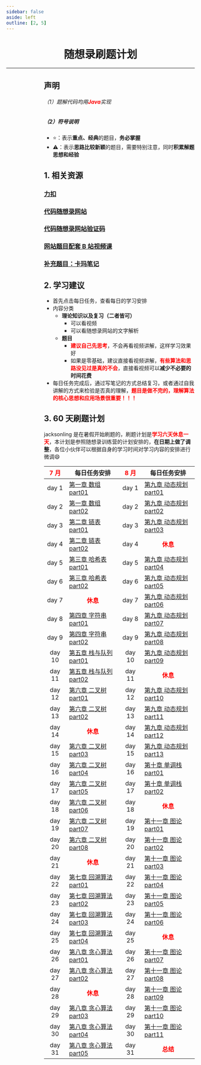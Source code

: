 ```yaml
---
sidebar: false
aside: left
outline: [2, 5]
---
```


<h1><center>随想录刷题计划</center></h1>

---

<div style="position: relative; left: 20%; width: 80%;">

## 声明

###### （1）题解代码均用<span style="color:red;font-weight:bold">Java</span>实现

##### （2）符号说明

- ⭐：表示**重点、经典**的题目，**务必掌握**
- ⚠️：表示**思路比较新颖**的题目，需要特别注意，同时**积累解题思想和经验**

## 1. 相关资源

### [力扣](https://leetcode.cn/)

### [代码随想录网站](https://www.programmercarl.com/)

### [代码随想录网站验证码](https://open.techgrow.cn/#/readmore/captcha/generate?blogId=08787-1354603941702-945)

### [网站题目配套 B 站视频课](https://www.bilibili.com/video/BV1fA4y1o715?spm_id_from=333.788.videopod.sections&vd_source=822e86b53dab98632ef279a46d2536db)

### [补充题目：卡玛笔记](https://kamacoder.com/)

## 2. 学习建议

- 首先点击每日任务，查看每日的学习安排
- 内容分类
  - **理论知识以及复习（二者皆可）**
    - 可以看视频
    - 可以看随想录网站的文字解析
  - **题目**
    - <span style="font-weight: bold; color: red;">建议自己先思考</span>，不会再看视频讲解，这样学习效果好
    - 如果是零基础，建议直接看视频讲解，<span style="font-weight: bold; color: red;">有些算法和思路没见过是真的不会</span>，直接看视频可以**减少不必要的时间花费**
- 每日任务完成后，通过写笔记的方式总结复习，或者通过自我讲解的方式来检验是否真的理解，<span style="font-weight: bold; color: red;">题目是做不完的，理解算法的核心思想和应用场景很重要！！！</span>

## 3. 60 天刷题计划

jacksonling 是在暑假开始刷题的，刷题计划是<span style="font-weight: bold; color: red;">学习六天休息一天</span>，本计划是参照随想录训练营的计划安排的，**在日期上做了调整**，各位小伙伴可以根据自身的学习时间对学习内容的安排进行微调:smile:

| <div style="text-align:center; font-weight:bold; color:red">7 月</div> | <center>每日任务安排</center>                                          | <div style="text-align:center; font-weight:bold; color:red">8 月</div> | <center>每日任务安排</center>                                                                 |
| :--------------------------------------------------------------------: | ---------------------------------------------------------------------- | :--------------------------------------------------------------------: | --------------------------------------------------------------------------------------------- |
|                                 day 1                                  | [第一章 数组 part01](https://docs.qq.com/doc/DUG9UR2ZUc3BjRUdY)        |                                 day 1                                  | [第九章 动态规划 part01](https://docs.qq.com/doc/DUGNUdVpoT0VJR01l)                           |
|                                 day 2                                  | [第一章 数组 part02](https://docs.qq.com/doc/DUGRwWXNOVEpyaVpG)        |                                 day 2                                  | [第九章 动态规划 part02](https://docs.qq.com/doc/DUE55cVJ5WkNoREhS)                           |
|                                 day 3                                  | [第二章 链表 part01](https://docs.qq.com/doc/DUGdqYWNYeGhlaVR6)        |                                 day 3                                  | [第九章 动态规划 part03](https://docs.qq.com/doc/DUFhIUXRFYnVGUkFp)                           |
|                                 day 4                                  | [第二章 链表 part02](https://docs.qq.com/doc/DUFNjYUxYRHRVWklp)        |                                 day 4                                  | <div style="text-align:center; font-weight:bold; color:red">休息</div>                        |
|                                 day 5                                  | [第三章 哈希表 part01](https://docs.qq.com/doc/DUEtFSGdreWRuR2p4)      |                                 day 5                                  | [第九章 动态规划 part04](https://docs.qq.com/doc/DUGdkaEl5dFN1QnBl)                           |
|                                 day 6                                  | [第三章 哈希表 part02](https://docs.qq.com/doc/DUElCb1NyTVpXa0Jj)      |                                 day 6                                  | [第九章 动态规划 part05](https://docs.qq.com/doc/DUEVMRHZOemN5S2Vm)                           |
|                                 day 7                                  | <div style="text-align:center; font-weight:bold; color:red">休息</div> |                                 day 7                                  | [第九章 动态规划 part06](https://docs.qq.com/doc/DUHBSRVRUc0Vsck1z)                           |
|                                 day 8                                  | [第四章 字符串 part01](https://docs.qq.com/doc/DUEtFSGdreWRuR2p4)      |                                 day 8                                  | [第九章 动态规划 part07](https://docs.qq.com/doc/DUFVEbWRyZlpjaGty)                           |
|                                 day 9                                  | [第四章 字符串 part02](https://docs.qq.com/doc/DUHVXSnZNaXpVUHN4)      |                                 day 9                                  | [第九章 动态规划 part08](https://docs.qq.com/doc/DUHhuT2RTTEtBeGhX)                           |
|                                 day 10                                 | [第五章 栈与队列 part01](https://docs.qq.com/doc/DUElqeHh3cndDbW1Q)    |                                 day 10                                 | [第九章 动态规划 part09](https://docs.qq.com/doc/DUGd5ZkNZS1NsYkFk)                           |
|                                 day 11                                 | [第五章 栈与队列 part02](https://docs.qq.com/doc/DUHh6UE5hUUZOZUd0)    |                                 day 11                                 | <div style="text-align:center; font-weight:bold; color:red">休息</div>                        |
|                                 day 12                                 | [第六章 二叉树 part01](https://docs.qq.com/doc/DUHRtdXZZSWFkeGdE)      |                                 day 12                                 | [第九章 动态规划 part10](https://docs.qq.com/doc/DUFhzV29ZSEtFVkto)                           |
|                                 day 13                                 | [第六章 二叉树 part02](https://docs.qq.com/doc/DUHN0ZVJuRmVYeWNv)      |                                 day 13                                 | [第九章 动态规划 part11](https://docs.qq.com/doc/DUEtsRGRXT2F2Y0FR)                           |
|                                 day 14                                 | <div style="text-align:center; font-weight:bold; color:red">休息</div> |                                 day 14                                 | [第九章 动态规划 part12](https://docs.qq.com/doc/DUGt6dWVUUFhHUlpH)                           |
|                                 day 15                                 | [第六章 二叉树 part03](https://docs.qq.com/doc/DUHBQRm1aSWR4T2NK)      |                                 day 15                                 | [第九章 动态规划 part13](https://docs.qq.com/doc/DUFJzanBWVXNVWW1N)                           |
|                                 day 16                                 | [第六章 二叉树 part04](https://docs.qq.com/doc/DUFFiVHl3YVlReVlr)      |                                 day 16                                 | [第十章 单调栈 part01](https://docs.qq.com/doc/DUEJTT1BoS29NTGRD)                             |
|                                 day 17                                 | [第六章 二叉树 part05](https://docs.qq.com/doc/DUGFRU2V6Z1F4alBH)      |                                 day 17                                 | [第十章 单调栈 part02](https://docs.qq.com/doc/DUHhnTHZUSGpHZ0Z2)                             |
|                                 day 18                                 | [第六章 二叉树 part06](https://docs.qq.com/doc/DUHl2SGNvZmxqZm1X)      |                                 day 18                                 | <div style="text-align:center; font-weight:bold; color:red">休息</div>                        |
|                                 day 19                                 | [第六章 二叉树 part07](https://docs.qq.com/doc/DUHplVUp5YnN1bnBL)      |                                 day 19                                 | [第十一章 图论 part01](https://docs.qq.com/doc/DUFBYZU9NV2ZjUWd5?nlc=1)                       |
|                                 day 20                                 | [第六章 二叉树 part08](https://docs.qq.com/doc/DUFBUQmxpQU1pa29C)      |                                 day 20                                 | [第十一章 图论 part02](https://docs.qq.com/doc/DUFlHd2xtZ0dDc0Rl?nlc=1)                       |
|                                 day 21                                 | <div style="text-align:center; font-weight:bold; color:red">休息</div> |                                 day 21                                 | [第十一章 图论 part03](https://docs.qq.com/doc/DUGxNbmFOVnd2SElD?nlc=1)                       |
|                                 day 22                                 | [第七章 回溯算法 part01](https://docs.qq.com/doc/DUEhsb0pUUm1WT2NP)    |                                 day 22                                 | [第十一章 图论 part04](https://docs.qq.com/doc/DUGlaT3BkdWh0SGdL?nlc=1)                       |
|                                 day 23                                 | [第七章 回溯算法 part02](https://docs.qq.com/doc/DUExTYXVzU1BiU2Zl)    |                                 day 23                                 | [第十一章 图论 part05](https://docs.qq.com/doc/DUGxDT2FFbEt4S0xl?is_no_hook_redirect=1&nlc=1) |
|                                 day 24                                 | [第七章 回溯算法 part03](https://docs.qq.com/doc/DUElpbnNUR3hIbXlY)    |                                 day 24                                 | [第十一章 图论 part06](https://docs.qq.com/doc/DUEpTdnFobFVtTlBS?is_no_hook_redirect=1&nlc=1) |
|                                 day 25                                 | [第七章 回溯算法 part04](https://docs.qq.com/doc/DUG1yVHdlWEdNYlhZ)    |                                 day 25                                 | <div style="text-align:center; font-weight:bold; color:red">休息</div>                        |
|                                 day 26                                 | [第八章 贪心算法 part01](https://docs.qq.com/doc/DUG1PQ1ZZY2xXY1ly)    |                                 day 26                                 | [第十一章 图论 part07](https://docs.qq.com/doc/DUHhST21JSWxVS29O?is_no_hook_redirect=1&nlc=1) |
|                                 day 27                                 | [第八章 贪心算法 part02](https://docs.qq.com/doc/DUGFEdGFWeVhleFF1)    |                                 day 27                                 | [第十一章 图论 part08](https://docs.qq.com/doc/DUFBrRUd3TWV2VlBz?is_no_hook_redirect=1&nlc=1) |
|                                 day 28                                 | <div style="text-align:center; font-weight:bold; color:red">休息</div> |                                 day 28                                 | [第十一章 图论 part09](https://docs.qq.com/doc/DUGhnd2RpeXdBSVRo?is_no_hook_redirect=1&nlc=1) |
|                                 day 29                                 | [第八章 贪心算法 part03](https://docs.qq.com/doc/DUEh5WFVlQkp1U0p4)    |                                 day 29                                 | [第十一章 图论 part10](https://docs.qq.com/doc/DUEFDQUV3UElkaVhK?is_no_hook_redirect=1&nlc=1) |
|                                 day 30                                 | [第八章 贪心算法 part04](https://docs.qq.com/doc/DUFRWc3BGRHFXZ1pO)    |                                 day 30                                 | [第十一章 图论 part11](https://docs.qq.com/doc/DUEh0ZlVNZmFJRUZQ?is_no_hook_redirect=1&nlc=1) |
|                                 day 31                                 | [第八章 贪心算法 part05](https://docs.qq.com/doc/DUFVRd3p5SHFMSExQ)    |                                 day 31                                 | <div style="text-align:center; font-weight:bold; color:red">总结</div>                        |

</div>
